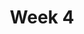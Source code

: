 ---
title: Week 4
days:
  - date: 2023-02-06
    events:
      "**Lecture 9**{: .label .label-lec} Designing Experiments":
        "Ch. 8"
  - date: 2023-02-08
    events:
      "**Lecture 10**{: .label .label-lec} Part 1 Summary":
      "**Lab**{: .label .label-lab} Midterm 1 Review Session":
  - date: 2023-02-10
    events:
      "**Lecture 11**{: .label .label-lec} Introduction to Probability": 
        "Ch. 9"
---